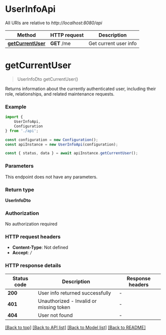 # UserInfoApi

All URIs are relative to *http://localhost:8080/api*

|Method | HTTP request | Description|
|------------- | ------------- | -------------|
|[**getCurrentUser**](#getcurrentuser) | **GET** /me | Get current user info|

# **getCurrentUser**
> UserInfoDto getCurrentUser()

Returns information about the currently authenticated user, including their role, relationships, and related maintenance requests.

### Example

```typescript
import {
    UserInfoApi,
    Configuration
} from './api';

const configuration = new Configuration();
const apiInstance = new UserInfoApi(configuration);

const { status, data } = await apiInstance.getCurrentUser();
```

### Parameters
This endpoint does not have any parameters.


### Return type

**UserInfoDto**

### Authorization

No authorization required

### HTTP request headers

 - **Content-Type**: Not defined
 - **Accept**: */*


### HTTP response details
| Status code | Description | Response headers |
|-------------|-------------|------------------|
|**200** | User info returned successfully |  -  |
|**401** | Unauthorized - Invalid or missing token |  -  |
|**404** | User not found |  -  |

[[Back to top]](#) [[Back to API list]](../README.md#documentation-for-api-endpoints) [[Back to Model list]](../README.md#documentation-for-models) [[Back to README]](../README.md)

